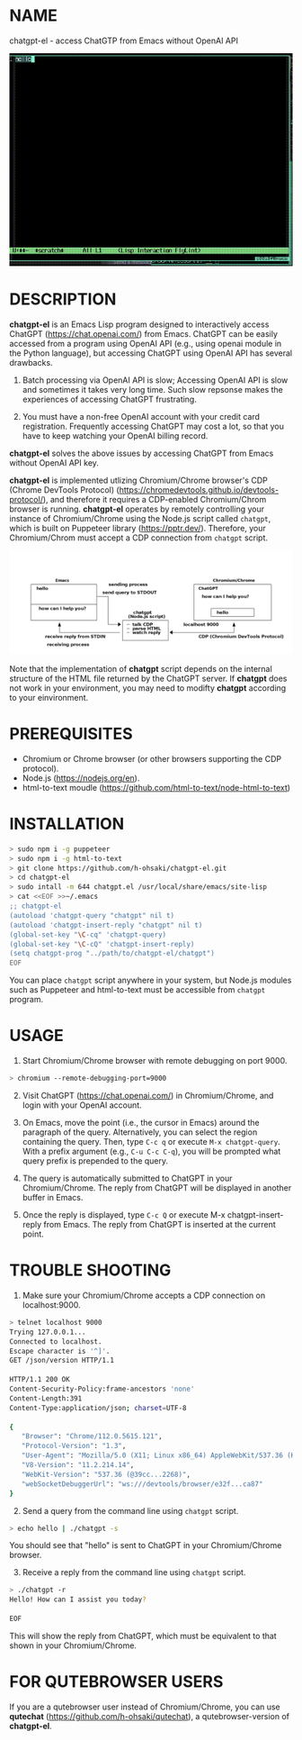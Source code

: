 # NAME

chatgpt-el - access ChatGTP from Emacs without OpenAI API

![video](screenshot/video.gif)

# DESCRIPTION

**chatgpt-el** is an Emacs Lisp program designed to interactively
access ChatGPT (https://chat.openai.com/) from Emacs.  ChatGPT can be
easily accessed from a program using OpenAI API (e.g., using openai
module in the Python language), but accessing ChatGPT using OpenAI API
has several drawbacks.

1. Batch processing via OpenAI API is slow; Accessing OpenAI API is
   slow and sometimes it takes very long time.  Such slow repsonse
   makes the experiences of accessing ChatGPT frustrating.

2. You must have a non-free OpenAI account with your credit card
   registration.  Frequently accessing ChatGPT may cost a lot, so that
   you have to keep watching your OpenAI billing record.

**chatgpt-el** solves the above issues by accessing ChatGPT from Emacs
without OpenAI API key.

**chatgpt-el** is implemented utlizing Chromium/Chrome browser's CDP
(Chrome DevTools Protocol)
(https://chromedevtools.github.io/devtools-protocol/), and therefore
it requires a CDP-enabled Chromium/Chrom browser is running.
**chatgpt-el** operates by remotely controlling your instance of
Chromium/Chrome using the Node.js script called `chatgpt`, which is
built on Puppeteer library (https://pptr.dev/).  Therefore, your
Chromium/Chrom must accept a CDP connection from `chatgpt` script.

![overview](overview.png)

Note that the implementation of **chatgpt** script depends on the
internal structure of the HTML file returned by the ChatGPT server.
If **chatgpt** does not work in your environment, you may need to
modifty **chatgpt** according to your einvironment.

# PREREQUISITES

- Chromium or Chrome browser (or other browsers supporting the CDP protocol).
- Node.js (https://nodejs.org/en).
- html-to-text moudle (https://github.com/html-to-text/node-html-to-text)

# INSTALLATION

``` sh
> sudo npm i -g puppeteer
> sudo npm i -g html-to-text
> git clone https://github.com/h-ohsaki/chatgpt-el.git
> cd chatgpt-el
> sudo intall -m 644 chatgpt.el /usr/local/share/emacs/site-lisp
> cat <<EOF >>~/.emacs
;; chatgpt-el
(autoload 'chatgpt-query "chatgpt" nil t)
(autoload 'chatgpt-insert-reply "chatgpt" nil t)
(global-set-key "\C-cq" 'chatgpt-query)
(global-set-key "\C-cQ" 'chatgpt-insert-reply)
(setq chatgpt-prog "../path/to/chatgpt-el/chatgpt")
EOF
```

You can place `chatgpt` script anywhere in your system, but Node.js
modules such as Puppeteer and html-to-text must be accessible from
`chatgpt` program.

# USAGE

1. Start Chromium/Chrome browser with remote debugging on port 9000.

``` sh
> chromium --remote-debugging-port=9000
```

2. Visit ChatGPT (https://chat.openai.com/) in Chromium/Chrome, and
   login with your OpenAI account.

3. On Emacs, move the point (i.e., the cursor in Emacs) around the
   paragraph of the query.  Alternatively, you can select the region
   containing the query.  Then, type `C-c q` or execute `M-x
   chatgpt-query`.  With a prefix argument (e.g., `C-u C-c C-q`), you
   will be prompted what query prefix is prepended to the query.

4. The query is automatically submitted to ChatGPT in your
   Chromium/Chrome.  The reply from ChatGPT will be displayed in
   another buffer in Emacs.

5. Once the reply is displayed, type `C-c Q` or execute M-x
   chatgpt-insert-reply from Emacs.  The reply from ChatGPT is
   inserted at the current point.

# TROUBLE SHOOTING

1. Make sure your Chromium/Chrome accepts a CDP connection on
   localhost:9000.
   
``` sh
> telnet localhost 9000
Trying 127.0.0.1...
Connected to localhost.
Escape character is '^]'.
GET /json/version HTTP/1.1

HTTP/1.1 200 OK
Content-Security-Policy:frame-ancestors 'none'
Content-Length:391
Content-Type:application/json; charset=UTF-8

{
   "Browser": "Chrome/112.0.5615.121",
   "Protocol-Version": "1.3",
   "User-Agent": "Mozilla/5.0 (X11; Linux x86_64) AppleWebKit/537.36 (KHTML, like Gecko) Chrome/112.0.0.0 Safari/537.36",
   "V8-Version": "11.2.214.14",
   "WebKit-Version": "537.36 (@39cc...2268)",
   "webSocketDebuggerUrl": "ws:///devtools/browser/e32f...ca87"
}
```

2. Send a query from the command line using `chatgpt` script.

``` sh
> echo hello | ./chatgpt -s
```

You should see that "hello" is sent to ChatGPT in your Chromium/Chrome
browser.

3. Receive a reply from the command line using `chatgpt` script.

``` sh
> ./chatgpt -r
Hello! How can I assist you today?

EOF
```

This will show the reply from ChatGPT, which must be equivalent to
that shown in your Chromium/Chrome.

# FOR QUTEBROWSER USERS

If you are a qutebrowser user instead of Chromium/Chrome, you can use
**qutechat** (https://github.com/h-ohsaki/qutechat), a
qutebrowser-version of **chatgpt-el**.
